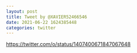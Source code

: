 ```yaml
--- 
layout: post 
title: Tweet by @XAVIER52466546 
date: 2021-06-22 1624385448 
categories: twitter 
--- 
```

https://twitter.com/o/status/1407400671847067648